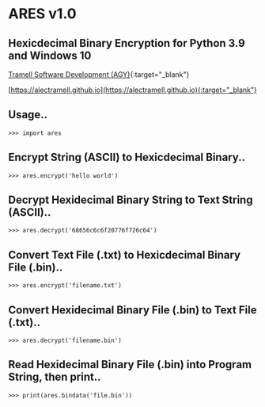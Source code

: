 # ARES v1.0
## Hexicdecimal Binary Encryption for Python 3.9 and Windows 10
[Tramell Software Development (AGY)](https://alectramell.github.io){:target="_blank"}

[https://alectramell.github.io](https://alectramell.github.io){:target="_blank"}


## Usage..

	>>> import ares

## Encrypt String (ASCII) to Hexicdecimal Binary..

	>>> ares.encrypt('hello world')

## Decrypt Hexidecimal Binary String to Text String (ASCII)..

	>>> ares.decrypt('68656c6c6f20776f726c64')

## Convert Text File (.txt) to Hexicdecimal Binary File (.bin)..

	>>> ares.encrypt('filename.txt')

## Convert Hexidecimal Binary File (.bin) to Text File (.txt)..

	>>> ares.decrypt('filename.bin')

## Read Hexidecimal Binary File (.bin) into Program String, then print..

	>>> print(ares.bindata('file.bin'))

